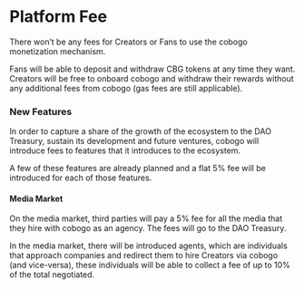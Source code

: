 # Platform Fee

There won’t be any fees for Creators or Fans to use the cobogo monetization mechanism.&#x20;

Fans will be able to deposit and withdraw CBG tokens at any time they want. Creators will be free to onboard cobogo and withdraw their rewards without any additional fees from cobogo (gas fees are still applicable).

### New Features

In order to capture a share of the growth of the ecosystem to the DAO Treasury, sustain its development and future ventures, cobogo will introduce fees to features that it introduces to the ecosystem.&#x20;

A few of these features are already planned and a flat 5% fee will be introduced for each of those features.

#### Media Market

On the media market, third parties will pay a 5% fee for all the media that they hire with cobogo as an agency. The fees will go to the DAO Treasury.&#x20;

In the media market, there will be introduced agents, which are individuals that approach companies and redirect them to hire Creators via cobogo (and vice-versa), these individuals will be able to collect a fee of up to 10% of the total negotiated.
